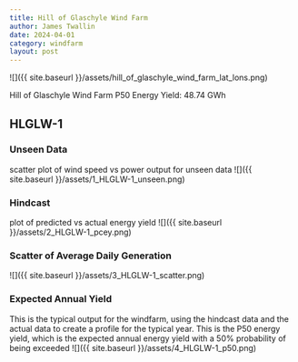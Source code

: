 ```yaml
---
title: Hill of Glaschyle Wind Farm
author: James Twallin
date: 2024-04-01
category: windfarm
layout: post
---
```

![]({{ site.baseurl }}/assets/hill_of_glaschyle_wind_farm_lat_lons.png)

Hill of Glaschyle Wind Farm P50 Energy Yield: 48.74 GWh

HLGLW-1
-------------
### Unseen Data 
scatter plot of wind speed vs power output for unseen data
![]({{ site.baseurl }}/assets/1_HLGLW-1_unseen.png)
### Hindcast 
plot of predicted vs actual energy yield
![]({{ site.baseurl }}/assets/2_HLGLW-1_pcey.png)
### Scatter of Average Daily Generation 

![]({{ site.baseurl }}/assets/3_HLGLW-1_scatter.png)
### Expected Annual Yield 
This is the typical output for the windfarm, using the hindcast data and the actual data to create a profile for the typical year. This is the P50 energy yield, which is the expected annual energy yield with a 50% probability of being exceeded
![]({{ site.baseurl }}/assets/4_HLGLW-1_p50.png)

